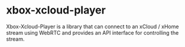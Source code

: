 # xbox-xcloud-player

Xbox-Xcloud-Player is a library that can connect to an xCloud / xHome stream using WebRTC and provides an API interface for controlling the stream.